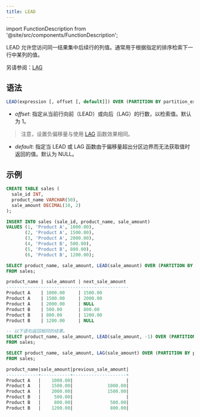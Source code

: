 ```yaml
---
title: LEAD
---
```


import FunctionDescription from '@site/src/components/FunctionDescription';

<FunctionDescription description="引入或更新于：v1.2.45"/>

LEAD 允许您访问同一结果集中后续行的列值。通常用于根据指定的排序检索下一行中某列的值。

另请参阅：[LAG](lag.md)

## 语法

```sql
LEAD(expression [, offset [, default]]) OVER (PARTITION BY partition_expression ORDER BY sort_expression)
```

- *offset*: 指定从当前行向前（LEAD）或向后（LAG）的行数，以检索值。默认为 1。
> 注意，设置负偏移量与使用 [LAG](lag.md) 函数效果相同。

- *default*: 指定当 LEAD 或 LAG 函数由于偏移量超出分区边界而无法获取值时返回的值。默认为 NULL。

## 示例

```sql
CREATE TABLE sales (
  sale_id INT,
  product_name VARCHAR(50),
  sale_amount DECIMAL(10, 2)
);

INSERT INTO sales (sale_id, product_name, sale_amount)
VALUES (1, 'Product A', 1000.00),
       (2, 'Product A', 1500.00),
       (3, 'Product A', 2000.00),
       (4, 'Product B', 500.00),
       (5, 'Product B', 800.00),
       (6, 'Product B', 1200.00);

SELECT product_name, sale_amount, LEAD(sale_amount) OVER (PARTITION BY product_name ORDER BY sale_id) AS next_sale_amount
FROM sales;

product_name | sale_amount | next_sale_amount
----------------------------------------------
Product A    | 1000.00     | 1500.00
Product A    | 1500.00     | 2000.00
Product A    | 2000.00     | NULL
Product B    | 500.00      | 800.00
Product B    | 800.00      | 1200.00
Product B    | 1200.00     | NULL

-- 以下语句返回相同的结果。
SELECT product_name, sale_amount, LEAD(sale_amount, -1) OVER (PARTITION BY product_name ORDER BY sale_id) AS previous_sale_amount
FROM sales;

SELECT product_name, sale_amount, LAG(sale_amount) OVER (PARTITION BY product_name ORDER BY sale_id) AS previous_sale_amount
FROM sales;

product_name|sale_amount|previous_sale_amount|
------------+-----------+--------------------+
Product A   |    1000.00|                    |
Product A   |    1500.00|             1000.00|
Product A   |    2000.00|             1500.00|
Product B   |     500.00|                    |
Product B   |     800.00|              500.00|
Product B   |    1200.00|              800.00|
```
